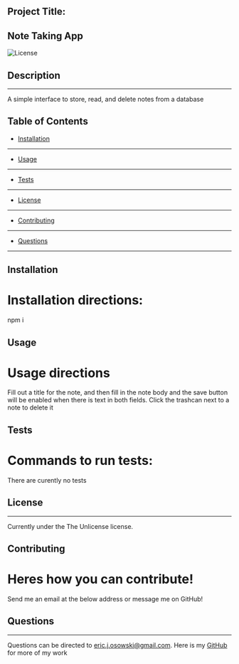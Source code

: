 Project Title:
  -------------

  ## Note Taking App
  ![License](https://img.shields.io/badge/License-TheUnlicense-blue)
## Description
--------------

A simple interface to store, read, and delete notes from a database


## Table of Contents 

* [Installation](#installation)
-------------------------------
* [Usage](#usage)
-----------------
* [Tests](#tests)
-----------------
* [License](#license)
---------------------
* [Contributing](#contributing)
-------------------------------
* [Questions](#questions)
-------------------------

## Installation

Installation directions:
========================
npm i


## Usage

Usage directions
================
Fill out a title for the note, and then fill in the note body and the save button will be enabled when there is text in both fields. Click the trashcan next to a note to delete it


## Tests

Commands to run tests:
======================
There are curently no tests


## License
----------

Currently under the The Unlicense license.


## Contributing

Heres how you can contribute!
=============================
Send me an email at the below address or message me on GitHub!


## Questions
------------

Questions can be directed to eric.j.osowski@gmail.com. Here is my [GitHub](https://github.com/EricJamesOsowski) for more of my work